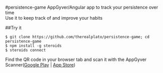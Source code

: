#persistence-game
AppGyver/Angular app to track your persistence over time  
Use it to keep track of and improve your habits

##Try it

    $ git clone https://github.com/therealplato/persistence-game; cd persistence-game
    $ npm install -g steroids
    $ steroids connect

Find the QR code in your browser tab and scan it with the AppGyver Scanner([Google Play](https://play.google.com/store/apps/details?id=com.appgyver.freshandroid) | [App Store](https://itunes.apple.com/us/app/appgyver-scanner/id575076515?mt=8))